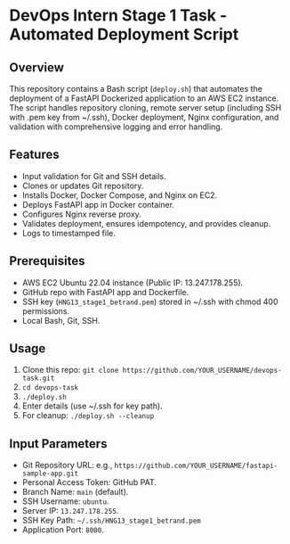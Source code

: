 # DevOps Intern Stage 1 Task - Automated Deployment Script

## Overview
This repository contains a Bash script (`deploy.sh`) that automates the deployment of a FastAPI Dockerized application to an AWS EC2 instance. The script handles repository cloning, remote server setup (including SSH with .pem key from ~/.ssh), Docker deployment, Nginx configuration, and validation with comprehensive logging and error handling.

## Features
- Input validation for Git and SSH details.
- Clones or updates Git repository.
- Installs Docker, Docker Compose, and Nginx on EC2.
- Deploys FastAPI app in Docker container.
- Configures Nginx reverse proxy.
- Validates deployment, ensures idempotency, and provides cleanup.
- Logs to timestamped file.

## Prerequisites
- AWS EC2 Ubuntu 22.04 instance (Public IP: 13.247.178.255).
- GitHub repo with FastAPI app and Dockerfile.
- SSH key (`HNG13_stage1_betrand.pem`) stored in ~/.ssh with chmod 400 permissions.
- Local Bash, Git, SSH.

## Usage
1. Clone this repo: `git clone https://github.com/YOUR_USERNAME/devops-task.git`
2. `cd devops-task`
3. `./deploy.sh`
4. Enter details (use ~/.ssh for key path).
5. For cleanup: `./deploy.sh --cleanup`

## Input Parameters
- Git Repository URL: e.g., `https://github.com/YOUR_USERNAME/fastapi-sample-app.git`
- Personal Access Token: GitHub PAT.
- Branch Name: `main` (default).
- SSH Username: `ubuntu`.
- Server IP: `13.247.178.255`.
- SSH Key Path: `~/.ssh/HNG13_stage1_betrand.pem`
- Application Port: `8000`.


